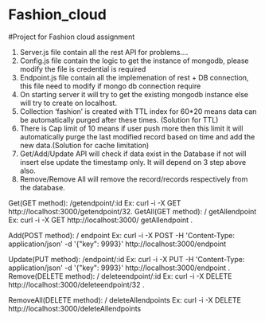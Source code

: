 # Fashion_cloud
#Project for Fashion cloud assignment
1. Server.js file contain all the rest API for problems....
2. Config.js file contain the logic to get the instance of mongodb, please modify the file is credential is required 
3. Endpoint.js file contain all the implemenation of rest + DB connection, this file need to modify if mongo db connection require
4. On starting server it will try to get the existing mongodb instance else will try to create on localhost.
5. Collection ‘fashion’ is created with TTL index for 60*20 means data can be automatically purged after these times. (Solution for TTL)
6. There is Cap limit of 10 means if user push more then this limit it will automatically purge the last modified  record based on time and add the new data.(Solution for cache limitation)
7. Get/Add/Update API will check if data exist in the Database if not will insert else update the timestamp only. It will depend on 3 step above also.
8. Remove/Remove All will  remove the record/records respectively from the database.

Get(GET method):
/getendpoint/:id
Ex:    curl -i -X GET http://localhost:3000/getendpoint/32.
GetAll(GET method):
/ getAllendpoint
Ex:    curl -i -X GET http://localhost:3000/ getAllendpoint .

Add(POST method):
/ endpoint
Ex:    curl -i -X POST -H 'Content-Type: application/json' -d '{"key": 9993}' http://localhost:3000/endpoint

Update(PUT method):
/endpoint/:id
Ex:    curl -i -X PUT -H 'Content-Type: application/json' -d '{"key": 9993}' http://localhost:3000/endpoint
.
Remove(DELETE method):
/ deleteendpoint/:id
Ex:    curl -i -X DELETE http://localhost:3000/deleteendpoint/32 .

RemoveAll(DELETE method):
/ deleteAllendpoints
Ex:    curl -i -X DELETE http://localhost:3000/deleteAllendpoints 



